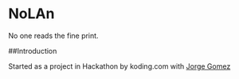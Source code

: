 NoLAn
=====

No one reads the fine print.

##Introduction

Started as a project in Hackathon by koding.com with <a href="www.google.com">Jorge Gomez</a>

